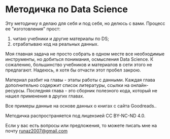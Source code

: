 # Методичка по Data Science

Эту методичку я делаю для себя и под себя, но делюсь с вами. Процесс ее "изготовления" прост:

1) читаю учебники и другие материалы по DS;
2) отрабатываю код на реальных данных.

Моя главная задача не просто собрать в одном месте все необходимые инструменты, 
но добиться понимания, осмысления Data Science. К сожалению, большинство учебников и материалов
в сети этого не предлагают. Надеюсь, я хотя бы отчасти этот пробел закрою.

Материал разбит на главы - этапы работы с данными. Каждая глава дополнительно содержит список литературы, ссылки на онлайн-ресурсы. 
Последняя глава - это сборник полезного кода, который не нашел применения в других главах.

Все примеры данные на основе данных о книгах с сайта Goodreads..

Методичка распространяется под лицензией CC BY-NC-ND 4.0.

Если у вас есть вопросы или предложения, то можете писать мне на почту runaz2007@gmail.com
